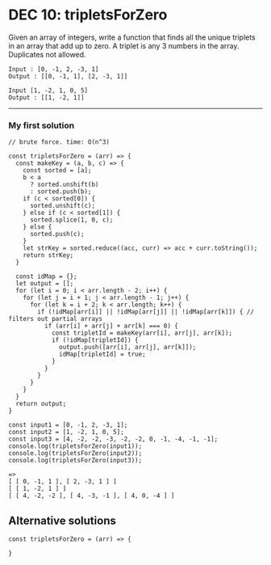 # DEC 10: tripletsForZero

Given an array of integers, write a function that finds all the unique triplets in an array that add up to zero.
A triplet is any 3 numbers in the array. Duplicates not allowed.
```
Input : [0, -1, 2, -3, 1]
Output : [[0, -1, 1], [2, -3, 1]]

Input [1, -2, 1, 0, 5]
Output : [[1, -2, 1]]
```

---

### My first solution

```
// brute force. time: O(n^3)

const tripletsForZero = (arr) => {
  const makeKey = (a, b, c) => {
    const sorted = [a];
    b < a
      ? sorted.unshift(b)
      : sorted.push(b);
    if (c < sorted[0]) {
      sorted.unshift(c);
    } else if (c < sorted[1]) {
      sorted.splice(1, 0, c);
    } else {
      sorted.push(c);
    }
    let strKey = sorted.reduce((acc, curr) => acc + curr.toString());
    return strKey;
  }

  const idMap = {};
  let output = [];
  for (let i = 0; i < arr.length - 2; i++) {
    for (let j = i + 1; j < arr.length - 1; j++) {
      for (let k = i + 2; k < arr.length; k++) {
        if (!idMap[arr[i]] || !idMap[arr[j]] || !idMap[arr[k]]) { // filters out partial arrays
          if (arr[i] + arr[j] + arr[k] === 0) {
            const tripletId = makeKey(arr[i], arr[j], arr[k]);
            if (!idMap[tripletId]) {
              output.push([arr[i], arr[j], arr[k]]);
              idMap[tripletId] = true;
            }
          }
        }
      }
    }
  }
  return output;
}
```

```
const input1 = [0, -1, 2, -3, 1];
const input2 = [1, -2, 1, 0, 5];
const input3 = [4, -2, -2, -3, -2, -2, 0, -1, -4, -1, -1];
console.log(tripletsForZero(input1));
console.log(tripletsForZero(input2));
console.log(tripletsForZero(input3));

=>
[ [ 0, -1, 1 ], [ 2, -3, 1 ] ]
[ [ 1, -2, 1 ] ]
[ [ 4, -2, -2 ], [ 4, -3, -1 ], [ 4, 0, -4 ] ]
```

## Alternative solutions

```
const tripletsForZero = (arr) => {

}
```